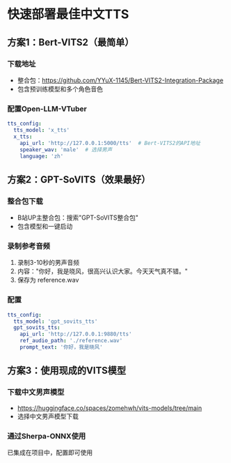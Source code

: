# 快速部署最佳中文TTS

## 方案1：Bert-VITS2（最简单）

### 下载地址
- 整合包：https://github.com/YYuX-1145/Bert-VITS2-Integration-Package
- 包含预训练模型和多个角色音色

### 配置Open-LLM-VTuber
```yaml
tts_config:
  tts_model: 'x_tts'
  x_tts:
    api_url: 'http://127.0.0.1:5000/tts'  # Bert-VITS2的API地址
    speaker_wav: 'male'  # 选择男声
    language: 'zh'
```

## 方案2：GPT-SoVITS（效果最好）

### 整合包下载
- B站UP主整合包：搜索"GPT-SoVITS整合包"
- 包含模型和一键启动

### 录制参考音频
1. 录制3-10秒的男声音频
2. 内容："你好，我是晓风，很高兴认识大家。今天天气真不错。"
3. 保存为 reference.wav

### 配置
```yaml
tts_config:
  tts_model: 'gpt_sovits_tts'
  gpt_sovits_tts:
    api_url: 'http://127.0.0.1:9880/tts'
    ref_audio_path: './reference.wav'
    prompt_text: '你好，我是晓风'
```

## 方案3：使用现成的VITS模型

### 下载中文男声模型
- https://huggingface.co/spaces/zomehwh/vits-models/tree/main
- 选择中文男声模型下载

### 通过Sherpa-ONNX使用
已集成在项目中，配置即可使用